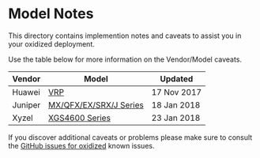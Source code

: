 

Model Notes
========================


This directory contains implemention notes and caveats to assist you in your oxidized deployment.

Use the table below for more information on the Vendor/Model caveats.


Vendor          | Model           |Updated
----------------|-----------------|----------------
Huawei|[VRP](VRP-Huawei.md)|17 Nov 2017
Juniper|[MX/QFX/EX/SRX/J Series](JunOS.md)|18 Jan 2018
Xyzel|[XGS4600 Series](XGS4600-Zyxel.md)|23 Jan 2018


If you discover additional caveats or problems please make sure to consult the [GitHub issues for oxidized](https://github.com/ytti/oxidized/issues) known issues.
